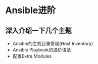 # Ansible进阶


## 深入介绍一下几个主题


* Ansible的主机目录管理(Host Inventory)
* Ansible Playbook的进阶语法
* 配置Extra Modules


